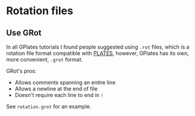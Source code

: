 # Rotation files

## Use GRot

In all GPlates tutorials I found people suggested using `.rot` files, which is a rotation file format compatible with [PLATES](https://ig.utexas.edu/marine-and-tectonics/plates-project/), however, GPlates has its own, more convenient, `.grot` format.

GRot's pros:
- Allows comments spanning an entire line
- Allows a newline at the end of file
- Doesn't require each line to end in `!`

See `rotation.grot` for an example.
